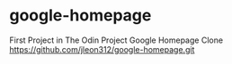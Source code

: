 # google-homepage
First Project in The Odin Project
Google Homepage Clone
https://github.com/jleon312/google-homepage.git
